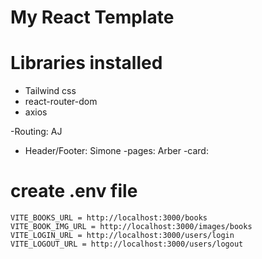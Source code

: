 # My React Template

# Libraries installed

- Tailwind css
- react-router-dom
- axios

-Routing: AJ

- Header/Footer: Simone
  -pages: Arber
  -card:

# create .env file

```
VITE_BOOKS_URL = http://localhost:3000/books
VITE_BOOK_IMG_URL = http://localhost:3000/images/books
VITE_LOGIN_URL = http://localhost:3000/users/login
VITE_LOGOUT_URL = http://localhost:3000/users/logout
```